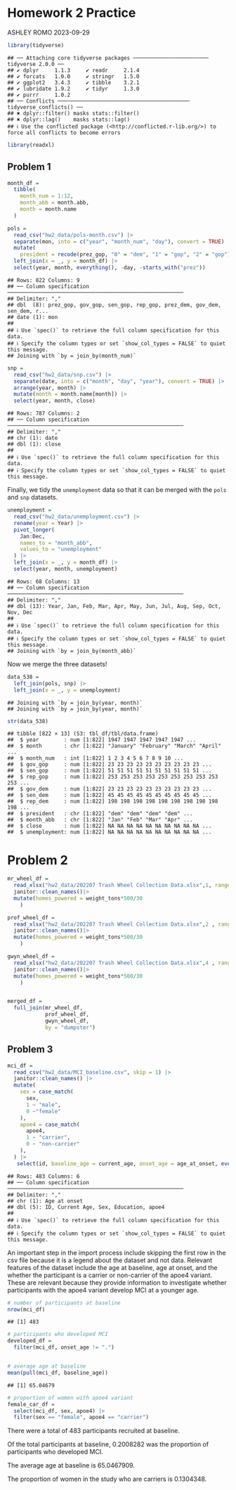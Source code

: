 Homework 2 Practice
================
ASHLEY ROMO
2023-09-29

``` r
library(tidyverse)
```

    ## ── Attaching core tidyverse packages ──────────────────────── tidyverse 2.0.0 ──
    ## ✔ dplyr     1.1.3     ✔ readr     2.1.4
    ## ✔ forcats   1.0.0     ✔ stringr   1.5.0
    ## ✔ ggplot2   3.4.3     ✔ tibble    3.2.1
    ## ✔ lubridate 1.9.2     ✔ tidyr     1.3.0
    ## ✔ purrr     1.0.2     
    ## ── Conflicts ────────────────────────────────────────── tidyverse_conflicts() ──
    ## ✖ dplyr::filter() masks stats::filter()
    ## ✖ dplyr::lag()    masks stats::lag()
    ## ℹ Use the conflicted package (<http://conflicted.r-lib.org/>) to force all conflicts to become errors

``` r
library(readxl)
```

## Problem 1

``` r
month_df = 
  tibble(
    month_num = 1:12,
    month_abb = month.abb,
    month = month.name
  )

pols = 
  read_csv("hw2_data/pols-month.csv") |>
  separate(mon, into = c("year", "month_num", "day"), convert = TRUE) |>
  mutate(
    president = recode(prez_gop, "0" = "dem", "1" = "gop", "2" = "gop")) |>
  left_join(x = _, y = month_df) |> 
  select(year, month, everything(), -day, -starts_with("prez")) 
```

    ## Rows: 822 Columns: 9
    ## ── Column specification ────────────────────────────────────────────────────────
    ## Delimiter: ","
    ## dbl  (8): prez_gop, gov_gop, sen_gop, rep_gop, prez_dem, gov_dem, sen_dem, r...
    ## date (1): mon
    ## 
    ## ℹ Use `spec()` to retrieve the full column specification for this data.
    ## ℹ Specify the column types or set `show_col_types = FALSE` to quiet this message.
    ## Joining with `by = join_by(month_num)`

``` r
snp = 
  read_csv("hw2_data/snp.csv") |>
  separate(date, into = c("month", "day", "year"), convert = TRUE) |>
  arrange(year, month) |>
  mutate(month = month.name[month]) |>
  select(year, month, close) 
```

    ## Rows: 787 Columns: 2
    ## ── Column specification ────────────────────────────────────────────────────────
    ## Delimiter: ","
    ## chr (1): date
    ## dbl (1): close
    ## 
    ## ℹ Use `spec()` to retrieve the full column specification for this data.
    ## ℹ Specify the column types or set `show_col_types = FALSE` to quiet this message.

Finally, we tidy the `unemployment` data so that it can be merged with
the `pols` and `snp` datasets.

``` r
unemployment = 
  read_csv("hw2_data/unemployment.csv") |>
  rename(year = Year) |>
  pivot_longer(
    Jan:Dec, 
    names_to = "month_abb",
    values_to = "unemployment"
  ) |> 
  left_join(x = _, y = month_df) |> 
  select(year, month, unemployment)
```

    ## Rows: 68 Columns: 13
    ## ── Column specification ────────────────────────────────────────────────────────
    ## Delimiter: ","
    ## dbl (13): Year, Jan, Feb, Mar, Apr, May, Jun, Jul, Aug, Sep, Oct, Nov, Dec
    ## 
    ## ℹ Use `spec()` to retrieve the full column specification for this data.
    ## ℹ Specify the column types or set `show_col_types = FALSE` to quiet this message.
    ## Joining with `by = join_by(month_abb)`

Now we merge the three datasets!

``` r
data_538 = 
  left_join(pols, snp) |>
  left_join(x = _, y = unemployment)
```

    ## Joining with `by = join_by(year, month)`
    ## Joining with `by = join_by(year, month)`

``` r
str(data_538)
```

    ## tibble [822 × 13] (S3: tbl_df/tbl/data.frame)
    ##  $ year        : num [1:822] 1947 1947 1947 1947 1947 ...
    ##  $ month       : chr [1:822] "January" "February" "March" "April" ...
    ##  $ month_num   : int [1:822] 1 2 3 4 5 6 7 8 9 10 ...
    ##  $ gov_gop     : num [1:822] 23 23 23 23 23 23 23 23 23 23 ...
    ##  $ sen_gop     : num [1:822] 51 51 51 51 51 51 51 51 51 51 ...
    ##  $ rep_gop     : num [1:822] 253 253 253 253 253 253 253 253 253 253 ...
    ##  $ gov_dem     : num [1:822] 23 23 23 23 23 23 23 23 23 23 ...
    ##  $ sen_dem     : num [1:822] 45 45 45 45 45 45 45 45 45 45 ...
    ##  $ rep_dem     : num [1:822] 198 198 198 198 198 198 198 198 198 198 ...
    ##  $ president   : chr [1:822] "dem" "dem" "dem" "dem" ...
    ##  $ month_abb   : chr [1:822] "Jan" "Feb" "Mar" "Apr" ...
    ##  $ close       : num [1:822] NA NA NA NA NA NA NA NA NA NA ...
    ##  $ unemployment: num [1:822] NA NA NA NA NA NA NA NA NA NA ...

# Problem 2

``` r
mr_wheel_df =
  read_xlsx("hw2_data/202207 Trash Wheel Collection Data.xlsx",1, range = "A2:N549") |> 
  janitor::clean_names()|> 
  mutate(homes_powered = weight_tons*500/30
    )

prof_wheel_df =
  read_xlsx("hw2_data/202207 Trash Wheel Collection Data.xlsx",2 , range = "A2:M96") |> 
  janitor::clean_names()|> 
  mutate(homes_powered = weight_tons*500/30
    )

gwyn_wheel_df =
  read_xlsx("hw2_data/202207 Trash Wheel Collection Data.xlsx",4 , range = "A2:K108") |> 
  janitor::clean_names()|> 
  mutate(homes_powered = weight_tons*500/30
    )


merged_df =
  full_join(mr_wheel_df, 
            prof_wheel_df,
            gwyn_wheel_df, 
            by = "dumpster")
```

## Problem 3

``` r
mci_df = 
  read_csv("hw2_data/MCI_baseline.csv", skip = 1) |> 
  janitor::clean_names() |>
  mutate(
    sex = case_match(
      sex, 
      1 ~ "male",
      0 ~"female"
    ),
    apoe4 = case_match(
      apoe4, 
      1 ~ "carrier",
      0 ~ "non-carrier"
    ), 
  ) |> 
   select(id, baseline_age = current_age, onset_age = age_at_onset, everything())
```

    ## Rows: 483 Columns: 6
    ## ── Column specification ────────────────────────────────────────────────────────
    ## Delimiter: ","
    ## chr (1): Age at onset
    ## dbl (5): ID, Current Age, Sex, Education, apoe4
    ## 
    ## ℹ Use `spec()` to retrieve the full column specification for this data.
    ## ℹ Specify the column types or set `show_col_types = FALSE` to quiet this message.

An important step in the import process include skipping the first row
in the csv file because it is a legend about the dataset and not data.
Relevant features of the dataset include the age at baseline, age at
onset, and the whether the participant is a carrier or non-carrier of
the apoe4 variant. These are relevant because they provide information
to investigate whether participants with the apoe4 variant develop MCI
at a younger age.

``` r
# number of participants at baseline 
nrow(mci_df)
```

    ## [1] 483

``` r
# participants who developed MCI
developed_df = 
  filter(mci_df, onset_age != ".")


# average age at baseline
mean(pull(mci_df, baseline_age))
```

    ## [1] 65.04679

``` r
# proportion of women with apoe4 variant 
female_car_df = 
  select(mci_df, sex, apoe4) |> 
  filter(sex == "female", apoe4 == "carrier")
```

There were a total of 483 participants recruited at baseline.

Of the total participants at baseline, 0.2008282 was the proportion of
participants who developed MCI.

The average age at baseline is 65.0467909.

The proportion of women in the study who are carriers is 0.1304348.
